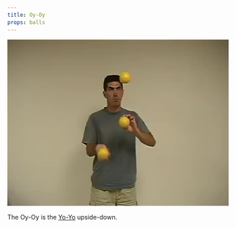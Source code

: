 ```yaml
---
title: Oy-Oy
props: balls
---
```


![Oy-Oy](/site/videos/poster/oy-oy.jpg)

The Oy-Oy is the [Yo-Yo](/site/en/yo-yo/README.md) upside-down.

